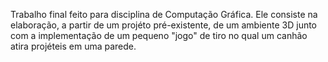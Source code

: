 Trabalho final feito para disciplina de Computação Gráfica.
Ele consiste na elaboração, a partir de um projéto pré-existente, de um ambiente 3D junto com a implementação de um pequeno "jogo" de tiro
no qual um canhão atira projéteis em uma parede.
